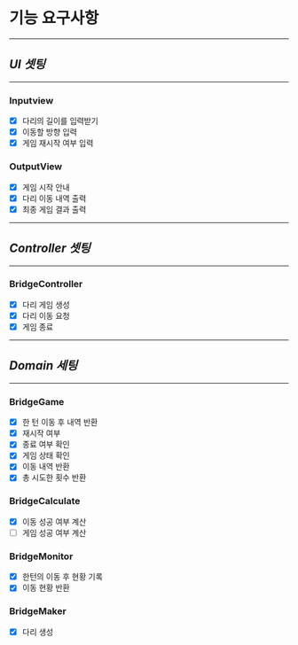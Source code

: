 #  기능 요구사항

---


## _UI 셋팅_

---

### Inputview

- [x] 다리의 길이를 입력받기
- [x] 이동할 방향 입력
- [x] 게임 재시작 여부 입력
  
### OutputView

- [x] 게임 시작 안내
- [x] 다리 이동 내역 출력
- [x] 최종 게임 결과 출력

---

## _Controller 셋팅_

---


### BridgeController
- [x] 다리 게임 생성
- [x] 다리 이동 요청
- [x] 게임 종료

---
## _Domain 세팅_

---
### BridgeGame
- [x] 한 턴 이동 후 내역 반환
- [x] 재시작 여부
- [x] 종료 여부 확인
- [x] 게임 상태 확인
- [x] 이동 내역 반환
- [x] 총 시도한 횟수 반환

### BridgeCalculate
- [x] 이동 성공 여부 계산
- [ ] 게임 성공 여부 계산

### BridgeMonitor
- [x] 한턴의 이동 후 현황 기록
- [x] 이동 현황 반환

### BridgeMaker
- [x] 다리 생성
